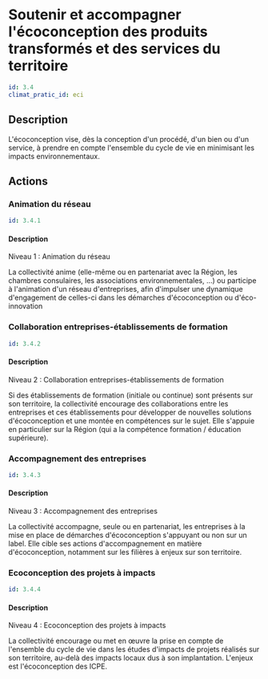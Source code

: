 # Soutenir et accompagner l'écoconception des produits transformés et des services du territoire
```yaml
id: 3.4
climat_pratic_id: eci
```
## Description
L'écoconception vise, dès la conception d'un procédé, d'un bien ou d'un service, à prendre en compte l'ensemble du cycle de vie en minimisant les impacts environnementaux.


## Actions
### Animation du réseau
```yaml
id: 3.4.1
```
#### Description
Niveau 1 : Animation du réseau

La collectivité anime (elle-même ou en partenariat avec la Région, les chambres consulaires, les associations environnementales, …) ou participe à l'animation d'un réseau d'entreprises, afin d'impulser une dynamique d'engagement de celles-ci dans les démarches d'écoconception ou d'éco-innovation



### Collaboration entreprises-établissements de formation
```yaml
id: 3.4.2
```
#### Description
Niveau 2 : Collaboration entreprises-établissements de formation

Si des établissements de formation (initiale ou continue) sont présents sur son territoire, la collectivité encourage des collaborations entre les entreprises et ces établissements pour développer de nouvelles solutions d'écoconception et une montée en compétences sur le sujet. Elle s'appuie en particulier sur la Région (qui a la compétence formation / éducation supérieure).



### Accompagnement des entreprises
```yaml
id: 3.4.3
```
#### Description
Niveau 3 :  Accompagnement des entreprises

La collectivité accompagne, seule ou en partenariat, les entreprises à la mise en place de démarches d'écoconception s'appuyant ou non sur un label. Elle cible ses actions d'accompagnement en matière d'écoconception, notamment sur les filières à enjeux sur son territoire.



### Ecoconception des projets à impacts
```yaml
id: 3.4.4
```
#### Description
Niveau 4 : Ecoconception des projets à impacts

La collectivité encourage ou met en œuvre la prise en compte de l'ensemble du cycle de vie dans les études d'impacts de projets réalisés sur son territoire, au-delà des impacts locaux dus à son implantation. L'enjeux est l'écoconception des ICPE.



